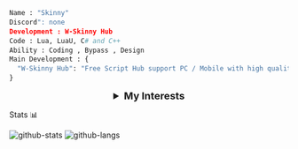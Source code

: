 ```py
Name : "Skinny"
Discord": none
Development : W-Skinny Hub
Code : Lua, LuaU, C# and C++
Ability : Coding , Bypass , Design
Main Development : {
  "W-Skinny Hub": "Free Script Hub support PC / Mobile with high quality",
}
```
<details align="center">
  <summary style="font-weight: bold; font-size: 18px">My Interests</summary>
 <code><img height="20" src="https://raw.githubusercontent.com/github/explore/80688e429a7d4ef2fca1e82350fe8e3517d3494d/topics/php/php.png"></code>
   <code><img height="20" src="https://raw.githubusercontent.com/github/explore/80688e429a7d4ef2fca1e82350fe8e3517d3494d/topics/nodejs/nodejs.png"></code>
   <code><img height="20" src="https://raw.githubusercontent.com/github/explore/80688e429a7d4ef2fca1e82350fe8e3517d3494d/topics/python/python.png"></code>
   <code><img height="20" src="https://raw.githubusercontent.com/github/explore/80688e429a7d4ef2fca1e82350fe8e3517d3494d/topics/visual-basic/visual-basic.png"></code>
 <code><img height="20" src="https://raw.githubusercontent.com/github/explore/80688e429a7d4ef2fca1e82350fe8e3517d3494d/topics/arduino/arduino.png"></code>
   <code><img height="20" src="https://raw.githubusercontent.com/github/explore/80688e429a7d4ef2fca1e82350fe8e3517d3494d/topics/visual-studio-code/visual-studio-code.png"></code>
   <code><img height="20" src="https://raw.githubusercontent.com/github/explore/80688e429a7d4ef2fca1e82350fe8e3517d3494d/topics/lua/lua.png"></code>

</details>

<p align="center">
  <a href="Skinny.png"/></a>
</p>
Stats 📊

![github-stats](https://github-readme-stats.vercel.app/api?username=Skinny-yz&theme=dark&show_icons=true&line_height=33)
![github-langs](https://github-readme-stats.vercel.app/api/top-langs/?username=Skinny-yz&langs_count=4&theme=dark&line_height=35&hide=cmake)
